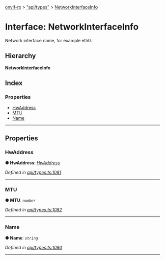 [onvif-rx](../README.md) > ["api/types"](../modules/_api_types_.md) > [NetworkInterfaceInfo](../interfaces/_api_types_.networkinterfaceinfo.md)

# Interface: NetworkInterfaceInfo

Network interface name, for example eth0.

## Hierarchy

**NetworkInterfaceInfo**

## Index

### Properties

* [HwAddress](_api_types_.networkinterfaceinfo.md#hwaddress)
* [MTU](_api_types_.networkinterfaceinfo.md#mtu)
* [Name](_api_types_.networkinterfaceinfo.md#name)

---

## Properties

<a id="hwaddress"></a>

###  HwAddress

**● HwAddress**: *[HwAddress](_api_types_.networkinterfaceinfo.md#hwaddress)*

*Defined in [api/types.ts:1081](https://github.com/patrickmichalina/onvif-rx/blob/1596479/src/api/types.ts#L1081)*

___
<a id="mtu"></a>

###  MTU

**● MTU**: *`number`*

*Defined in [api/types.ts:1082](https://github.com/patrickmichalina/onvif-rx/blob/1596479/src/api/types.ts#L1082)*

___
<a id="name"></a>

###  Name

**● Name**: *`string`*

*Defined in [api/types.ts:1080](https://github.com/patrickmichalina/onvif-rx/blob/1596479/src/api/types.ts#L1080)*

___

